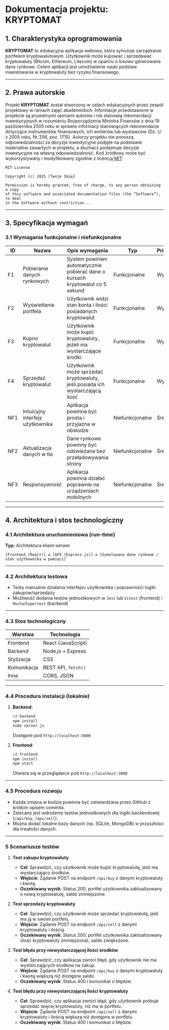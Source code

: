 
# Dokumentacja projektu: KRYPTOMAT

## 1. Charakterystyka oprogramowania

**KRYPTOMAT** to edukacyjna aplikacja webowa, która symuluje zarządzanie portfelem kryptowalutowym. Użytkownik może kupować i sprzedawać kryptowaluty (Bitcoin, Ethereum, Litecoin) w oparciu o losowo generowane dane rynkowe. Celem aplikacji jest umożliwienie nauki podstaw inwestowania w kryptowaluty bez ryzyka finansowego.

---

## 2. Prawa autorskie

Projekt **KRYPTOMAT** został stworzony w celach edukacyjnych przez zespół projektowy w ramach zajęć akademickich. Informacje przedstawione w projekcie są prywatnymi opiniami autorów i nie stanowią rekomendacji inwestycyjnych w rozumieniu Rozporządzenia Ministra Finansów z dnia 19 października 2005 roku w sprawie informacji stanowiących rekomendacje dotyczące instrumentów finansowych, ich emiterów lub wystawców (Dz. U. z 2005 roku, Nr 206, poz. 1715). Autorzy projektu nie ponoszą odpowiedzialności za decyzje inwestycyjne podjęte na podstawie materiałów zawartych w projektu, a słuchacz podejmuje decyzje inwestycyjne na własną odpowiedzialność.
Kod źródłowy może być wykorzystywany i modyfikowany zgodnie z licencją [MIT](https://opensource.org/licenses/MIT):

```
MIT License

Copyright (c) 2025 [Twoje Imię]

Permission is hereby granted, free of charge, to any person obtaining a copy
of this software and associated documentation files (the “Software”), to deal
in the Software without restriction...
```

---

## 3. Specyfikacja wymagań

### 3.1 Wymagania funkcjonalne i niefunkcjonalne

| ID  | Nazwa                            | Opis wymagania                                                                 | Typ             | Priorytet |
|-----|----------------------------------|--------------------------------------------------------------------------------|------------------|-----------|
| F1  | Pobieranie danych rynkowych      | System powinien automatycznie pobierać dane o kursach kryptowalut co 5 sekund | Funkcjonalne     | Wysoki    |
| F2  | Wyświetlanie portfela            | Użytkownik widzi stan konta i ilości posiadanych kryptowalut                  | Funkcjonalne     | Wysoki    |
| F3  | Kupno kryptowalut                | Użytkownik może kupić kryptowaluty, jeżeli ma wystarczające środki            | Funkcjonalne     | Wysoki    |
| F4  | Sprzedaż kryptowalut             | Użytkownik może sprzedać kryptowaluty, jeśli posiada ich wystarczającą ilość  | Funkcjonalne     | Wysoki    |
| NF1 | Intuicyjny interfejs użytkownika | Aplikacja powinna być prosta i przyjazna w obsłudze                            | Niefunkcjonalne  | Średni    |
| NF2 | Aktualizacja danych w tle        | Dane rynkowe powinny być odświeżane bez przeładowywania strony                | Niefunkcjonalne  | Średni    |
| NF3 | Responsywność                    | Aplikacja powinna działać poprawnie na urządzeniach mobilnych                 | Niefunkcjonalne  | Średni    |

---

## 4. Architektura i stos technologiczny

### 4.1 Architektura uruchomieniowa (run-time)

**Typ:** Architektura klient-serwer

```
[Frontend (React)] ⇄ [API (Express.js)] ⇄ [Symulowane dane rynkowe / stan użytkownika w pamięci]
```

---

### 4.2 Architektura testowa

- Testy manualne działania interfejsu użytkownika i poprawności logiki zakupów/sprzedaży
- Możliwość dodania testów jednostkowych w `Jest` lub `Vitest` (frontend) i `Mocha`/`Supertest` (backend)

---

### 4.3 Stos technologiczny

| Warstwa         | Technologia         |
|-----------------|---------------------|
| Frontend        | React (JavaScript)  |
| Backend         | Node.js + Express   |
| Stylizacja      | CSS                 |
| Komunikacja     | REST API, `fetch()` |
| Inne            | CORS, JSON          |

---

### 4.4 Procedura instalacji (lokalnie)

1. **Backend**:
   ```bash
   cd backend
   npm install
   node server.js
   ```
   Dostępne pod `http://localhost:5000`

2. **Frontend**:
   ```bash
   cd frontend
   npm install
   npm start
   ```
   Otwiera się w przeglądarce pod `http://localhost:3000`

---

### 4.5 Procedura rozwoju

- Każda zmiana w kodzie powinna być zatwierdzana przez GitHub z krótkim opisem commita.
- Zalecane jest wdrożenie testów jednostkowych dla logiki backendowej (`/api/buy`, `/api/sell`).
- Można dodać lokalne bazy danych (np. SQLite, MongoDB) w przyszłości dla trwałości danych.

---

### 5 Scenariusze testów

1. **Test zakupu kryptowaluty**
   - **Cel**: Sprawdzić, czy użytkownik może kupić kryptowalutę, jeśli ma wystarczająco środków.
   - **Wejście**: Żądanie POST na endpoint `/api/buy` z danymi kryptowaluty i kwotą.
   - **Oczekiwany wynik**: Status 200, portfel użytkownika zaktualizowany o nową kryptowalutę, saldo zmniejszone.

2. **Test sprzedaży kryptowaluty**
   - **Cel**: Sprawdzić, czy użytkownik może sprzedać kryptowalutę, jeśli ma ją w swoim portfelu.
   - **Wejście**: Żądanie POST na endpoint `/api/sell` z danymi kryptowaluty i ilością.
   - **Oczekiwany wynik**: Status 200, portfel użytkownika zaktualizowany (ilość kryptowaluty zmniejszona), saldo zwiększone.

3. **Test błędu przy niewystarczającej ilości środków**
   - **Cel**: Sprawdzić, czy aplikacja zwróci błąd, gdy użytkownik nie ma wystarczających środków na zakup.
   - **Wejście**: Żądanie POST na endpoint `/api/buy` z danymi kryptowaluty i kwotą większą niż dostępne saldo.
   - **Oczekiwany wynik**: Status 400 i komunikat o błędzie.

4. **Test błędu przy niewystarczającej ilości kryptowaluty**
   - **Cel**: Sprawdzić, czy aplikacja zwróci błąd, gdy użytkownik próbuje sprzedać więcej kryptowaluty, niż ma w portfelu.
   - **Wejście**: Żądanie POST na endpoint `/api/sell` z danymi kryptowaluty i ilością większą niż dostępna w portfelu.
   - **Oczekiwany wynik**: Status 400 i komunikat o błędzie.
